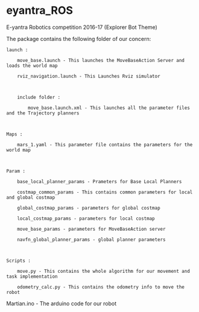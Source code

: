 # eyantra_ROS

E-yantra Robotics competition 2016-17 (Explorer Bot Theme)

The package contains the following folder of our concern:

    launch :

        move_base.launch - This launches the MoveBaseAction Server and loads the world map

        rviz_navigation.launch - This Launches Rviz simulator

        

        include folder : 

            move_base.launch.xml - This launches all the parameter files and the Trajectory planners

            

    Maps : 

        mars_1.yaml - This parameter file contains the parameters for the world map

    

    Param :

        base_local_planner_params - Prameters for Base Local Planners

        costmap_common_params - This contains common parameters for local and global costmap

        global_costmap_params - parameters for global costmap

        local_costmap_params - parameters for local costmap

        move_base_params - parameters for MoveBaseAction server

        navfn_global_planner_params - global planner parameters

        

    Scripts : 

        move.py - This contains the whole algorithm for our movement and task implementation

        odometry_calc.py - This contains the odometry info to move the robot

        

Martian.ino - The arduino code for our robot

